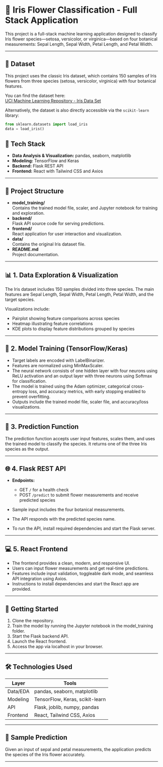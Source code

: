 # 🌸 Iris Flower Classification - Full Stack Application

This project is a full-stack machine learning application designed to classify Iris flower species—setosa, versicolor, or virginica—based on four botanical measurements: Sepal Length, Sepal Width, Petal Length, and Petal Width.

---

## 📂 Dataset

This project uses the classic Iris dataset, which contains 150 samples of Iris flowers from three species (setosa, versicolor, virginica) with four botanical features.

You can find the dataset here:  
[UCI Machine Learning Repository - Iris Data Set](https://archive.ics.uci.edu/ml/datasets/iris)

Alternatively, the dataset is also directly accessible via the `scikit-learn` library:

```python
from sklearn.datasets import load_iris
data = load_iris()
```

## 🔧 Tech Stack

- **Data Analysis & Visualization:** pandas, seaborn, matplotlib  
- **Modeling:** TensorFlow and Keras  
- **Backend:** Flask REST API  
- **Frontend:** React with Tailwind CSS and Axios  

---

## 📁 Project Structure

- **model_training/**  
  Contains the trained model file, scaler, and Jupyter notebook for training and exploration.  
- **backend/**  
  Flask API source code for serving predictions.  
- **frontend/**  
  React application for user interaction and visualization.  
- **data/**  
  Contains the original Iris dataset file.  
- **README.md**  
  Project documentation.

---

## 📊 1. Data Exploration & Visualization

The Iris dataset includes 150 samples divided into three species. The main features are Sepal Length, Sepal Width, Petal Length, Petal Width, and the target species.

Visualizations include:  
- Pairplot showing feature comparisons across species  
- Heatmap illustrating feature correlations  
- KDE plots to display feature distributions grouped by species  

---

## 🤖 2. Model Training (TensorFlow/Keras)

- Target labels are encoded with LabelBinarizer.  
- Features are normalized using MinMaxScaler.  
- The neural network consists of one hidden layer with four neurons using ReLU activation and an output layer with three neurons using Softmax for classification.  
- The model is trained using the Adam optimizer, categorical cross-entropy loss, and accuracy metrics, with early stopping enabled to prevent overfitting.  
- Outputs include the trained model file, scaler file, and accuracy/loss visualizations.

---

## 🧪 3. Prediction Function

The prediction function accepts user input features, scales them, and uses the trained model to classify the species. It returns one of the three Iris species as the output.

---

## 🌐 4. Flask REST API

- **Endpoints:**  
  - GET `/` for a health check  
  - POST `/predict` to submit flower measurements and receive predicted species

- Sample input includes the four botanical measurements.  
- The API responds with the predicted species name.

- To run the API, install required dependencies and start the Flask server.

---

## 💻 5. React Frontend

- The frontend provides a clean, modern, and responsive UI.  
- Users can input flower measurements and get real-time predictions.  
- Features include input validation, toggleable dark mode, and seamless API integration using Axios.  
- Instructions to install dependencies and start the React app are provided.

---

## 🚀 Getting Started

1. Clone the repository.  
2. Train the model by running the Jupyter notebook in the model_training folder.  
3. Start the Flask backend API.  
4. Launch the React frontend.  
5. Access the app via localhost in your browser.

---

## 🛠 Technologies Used

| Layer        | Tools                                  |
|--------------|---------------------------------------|
| Data/EDA     | pandas, seaborn, matplotlib            |
| Modeling     | TensorFlow, Keras, scikit-learn        |
| API          | Flask, joblib, numpy, pandas           |
| Frontend     | React, Tailwind CSS, Axios              |

---

## 🧪 Sample Prediction

Given an input of sepal and petal measurements, the application predicts the species of the Iris flower accurately.

---
